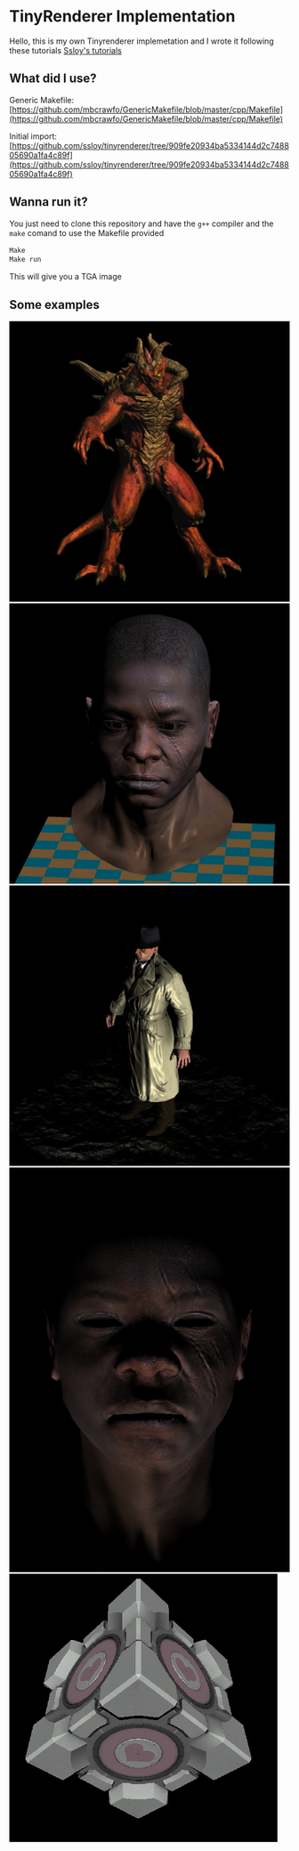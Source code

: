 # TinyRenderer Implementation
Hello, this is my own Tinyrenderer implemetation and I wrote it following these tutorials
[Ssloy's tutorials](https://github.com/ssloy/tinyrenderer/wiki)

## What did I use?
Generic Makefile: [https://github.com/mbcrawfo/GenericMakefile/blob/master/cpp/Makefile](https://github.com/mbcrawfo/GenericMakefile/blob/master/cpp/Makefile)

Initial import: [https://github.com/ssloy/tinyrenderer/tree/909fe20934ba5334144d2c748805690a1fa4c89f](https://github.com/ssloy/tinyrenderer/tree/909fe20934ba5334144d2c748805690a1fa4c89f)

## Wanna run it?
You just need to clone this repository and have the ```g++``` compiler and the ```make``` comand to use the Makefile provided

```sh
Make
Make run
```
This will give you a TGA image

##  Some examples
![Diablo model](renders/normals-added/test4.jpg)
![African head model](renders/normals-added/test5.jpg)
![Boogie man](renders/normals-added/test6.jpg)
![Spooky Face](renders/normals-added/SpookyFace.png)
![Portal Cube](renders/normals-added/cubePortal.png)
